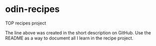 # odin-recipes
TOP recipes project 

The line above was created in the short description on GitHub. Use the README as a way to document all I learn in the recipe project.
